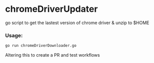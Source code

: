 # chromeDriverUpdater
go script to get the lastest version of chrome driver &amp; unzip to $HOME

### Usage:
```bash
go run chromeDriverDownloader.go
```

Altering this to create a PR and test workflows
